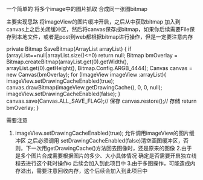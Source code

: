 一个简单的 将多个image中的图片抓取 合成同一张图bitmap

主要实现思路  将imageView的图片缓冲开启，之后从中获取bitmap 加入到canvas上之后关闭缓冲区，然后将canvas保存成bitmap，如果你后续需要File保存到本地文件，或者是post到web都根据bitmap进行操作，但是一定要注意内存

private Bitmap SaveBitmap(ArrayList<ImageView> arrayList) {
        if (arrayList==null|arrayList.size()<=0) return null;
        Bitmap bmOverlay = Bitmap.createBitmap(arrayList.get(0).getWidth(), arrayList.get(0).getHeight(), Bitmap.Config.ARGB_4444);
        Canvas canvas = new Canvas(bmOverlay);
        for (ImageView imageView :arrayList){
            imageView.setDrawingCacheEnabled(true);
            canvas.drawBitmap(imageView.getDrawingCache(), 0, 0, null);
            imageView.setDrawingCacheEnabled(false);
        }
        canvas.save(Canvas.ALL_SAVE_FLAG);// 保存
        canvas.restore();// 存储
        return bmOverlay;
    }


需要注意
1. imageView.setDrawingCacheEnabled(true); 允许调用imageView的图片缓冲区 之后必须调用 setDrawingCacheEnabled(false)清空画图缓冲区，否则，下一次用getDrawingCache()方法回去图像时，还是原来的图像
2.由于是多个图片合成需要根据图片的多少、大小具体情况  确定是否需要开启独立线程去进行这个耗时操作o 后续会加入到此项目中
3.由于多图操作，可能造成内存溢出，需要注意回收内存，这个后续会加入到此项目中